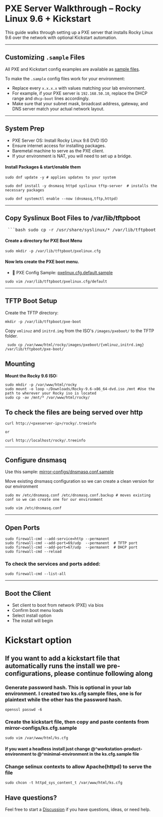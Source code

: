 # PXE Server Walkthrough – Rocky Linux 9.6 + Kickstart

This guide walks through setting up a PXE server that installs Rocky Linux 9.6 over the network with optional Kickstart automation.

--- 
## Customizing `.sample` Files

All PXE and Kickstart config examples are available as [sample files](https://github.com/Bnwokoma/rocky-pxe-kickstart-lab/tree/main/mirror-configs).

To make the `.sample` config files work for your environment:

- Replace every `x.x.x.x` with values matching your lab environment.
- For example, if your PXE server is `192.168.50.10`, replace the DHCP range and `dhcp-boot` lines accordingly.
- Make sure that your subnet mask, broadcast address, gateway, and DNS server match your actual network layout.

---

## System Prep
- PXE Server OS: Install Rocky Linux 9.6 DVD ISO
- Ensure internet access for installing packages.
- Baremetal machine to serve as the PXE client.
- If your environment is NAT, you will need to set up a bridge. 



#### Install Packages & start/enable them
```
sudo dnf update -y # applies updates to your system

sudo dnf install -y dnsmasq httpd syslinux tftp-server  # installs the necessary packages 

sudo dnf systemctl enable --now (dnsmasq,tftp,httpd)
```
---

## Copy Syslinux Boot Files to /var/lib/tftpboot

 <pre> ```bash sudo cp -r /usr/share/syslinux/* /var/lib/tftpboot ``` </pre>

#### Create a directory for PXE Boot Menu

```
sudo mkdir -p /var/lib/tftpboot/pxelinux.cfg
```

#### Now lets create the PXE boot menu. 

- 📁 PXE Config Sample: [pxelinux.cfg.default.sample](https://github.com/Bnwokoma/rocky-pxe-kickstart-lab/blob/main/mirror-configs/pxelinux.cfg.default.sample)

```
sudo vim /var/lib/tftpboot/pxelinux.cfg/default
```

---

## TFTP Boot Setup
Create the TFTP directory:

```
mkdir -p /var/lib/tftpboot/pxe-boot
```

Copy `vmlinuz` and `initrd.img` from the ISO's `/images/pxeboot/` to the TFTP folder.

```
 sudo cp /var/www/html/rocky/images/pxeboot/{vmlinuz,initrd.img} /var/lib/tftpboot/pxe-boot/
```

## Mounting
**Mount the Rocky 9.6 ISO:**

```
sudo mkdir -p /var/www/html/rocky
sudo mount -o loop ~/Downloads/Rocky-9.6-x86_64-dvd.iso /mnt #Use the path to wherever your Rocky iso is located
sudo cp -av /mnt/* /var/www/html/rocky/
```

## To check the files are being served over http
```
curl http://<pxeserver-ip>/rocky/.treeinfo

or

curl http://localhost/rocky/.treeinfo
```
---

## Configure dnsmasq
Use this sample: [mirror-configs/dnsmasq.conf.sample](https://github.com/Bnwokoma/rocky-pxe-kickstart-lab/blob/main/mirror-configs/dnsmasq.conf.sample)

Move existing dnsmasq configuration so we can create a clean version for our environment

```
sudo mv /etc/dnsmasq.conf /etc/dnsmasq.conf.backup # moves existing conf so we can create one for our environment

sudo vim /etc/dnsmasq.conf
```
---

## Open Ports

``` 
sudo firewall-cmd --add-service=http --permanent   
sudo firewall-cmd --add-port=69/udp  --permanent  # TFTP port
sudo firewall-cmd --add-port=67/udp  --permanent  # DHCP port
sudo firewall-cmd --reload
```
### To check the services and ports added:
```
sudo firewall-cmd --list-all
```
---

## Boot the Client
- Set client to boot from network (PXE) via bios
- Confirm boot menu loads
- Select install option
- The install will begin


# Kickstart option

## If you want to add a kickstart file that automatically runs the install we pre-configurations, please continue following along

### Generate password hash. This is optional in your lab environment. I created two ks.cfg sample files, one is for plaintext while the other has the password hash.

```
openssl passwd -6
```

### Create the kickstart file, then copy and paste contents from mirror-configs/ks.cfg.sample

```
sudo vim /var/www/html/ks.cfg
```

#### If you want a headless install just change @^workstation-product-environment to @^minimal-environment in the ks.cfg.sample file

### Change selinux contexts to allow Apache(httpd) to serve the file

```
sudo chcon -t httpd_sys_content_t /var/www/html/ks.cfg
```

## Have questions?

Feel free to start a [Discussion](https://github.com/YOUR_USERNAME/YOUR_REPO/discussions) if you have questions, ideas, or need help.  

